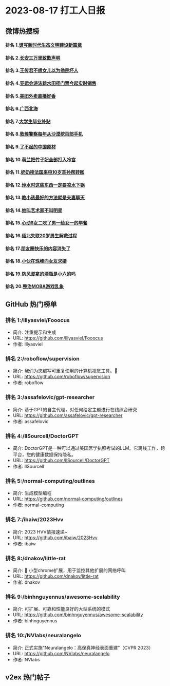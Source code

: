 # 2023-08-17 打工人日报


## 微博热搜榜

#### 排名 1.[谱写新时代生态文明建设新篇章](https://s.weibo.com/weibo?q=谱写新时代生态文明建设新篇章)
#### 排名 2.[长安三万里致歉声明](https://s.weibo.com/weibo?q=长安三万里致歉声明)
#### 排名 3.[王传君不想女儿以为他是坏人](https://s.weibo.com/weibo?q=王传君不想女儿以为他是坏人)
#### 排名 4.[亚运会游泳跳水田径门票今起实时销售](https://s.weibo.com/weibo?q=亚运会游泳跳水田径门票今起实时销售)
#### 排名 5.[美团外卖直播好香](https://s.weibo.com/weibo?q=美团外卖直播好香)
#### 排名 6.[广西北海](https://s.weibo.com/weibo?q=广西北海)
#### 排名 7.[大学生毕业补贴](https://s.weibo.com/weibo?q=大学生毕业补贴)
#### 排名 8.[敦煌警察每年从沙漠挖百部手机](https://s.weibo.com/weibo?q=敦煌警察每年从沙漠挖百部手机)
#### 排名 9.[了不起的中国原材](https://s.weibo.com/weibo?q=了不起的中国原材)
#### 排名 10.[萌兰把竹子妃全部打入冷宫](https://s.weibo.com/weibo?q=萌兰把竹子妃全部打入冷宫)
#### 排名 11.[奶奶接法国来电10岁乖孙帮转账](https://s.weibo.com/weibo?q=奶奶接法国来电10岁乖孙帮转账)
#### 排名 12.[焯水时这些东西一定要凉水下锅](https://s.weibo.com/weibo?q=焯水时这些东西一定要凉水下锅)
#### 排名 13.[教小孩最好的方法就是夫妻聊天](https://s.weibo.com/weibo?q=教小孩最好的方法就是夫妻聊天)
#### 排名 14.[她叫艺术家不叫明星](https://s.weibo.com/weibo?q=她叫艺术家不叫明星)
#### 排名 15.[心动6女二吃了男一给女一的早餐](https://s.weibo.com/weibo?q=心动6女二吃了男一给女一的早餐)
#### 排名 16.[缅北失联20岁男生解救过程](https://s.weibo.com/weibo?q=缅北失联20岁男生解救过程)
#### 排名 17.[朋友圈快乐的内容消失了](https://s.weibo.com/weibo?q=朋友圈快乐的内容消失了)
#### 排名 18.[小伙在珠峰向女友求婚](https://s.weibo.com/weibo?q=小伙在珠峰向女友求婚)
#### 排名 19.[防风邶拿的酒瓶是小六的吗](https://s.weibo.com/weibo?q=防风邶拿的酒瓶是小六的吗)
#### 排名 20.[整治MOBA游戏乱象](https://s.weibo.com/weibo?q=整治MOBA游戏乱象)
## GitHub 热门榜单

### 排名 1:/lllyasviel/Fooocus
- 简介: 注重提示和生成
- URL: https://github.com/lllyasviel/Fooocus
- 作者: lllyasviel 

### 排名 2:/roboflow/supervision
- 简介: 我们为您编写可重复使用的计算机视觉工具。💜
- URL: https://github.com/roboflow/supervision
- 作者: roboflow 

### 排名 3:/assafelovic/gpt-researcher
- 简介: 基于GPT的自主代理，对任何给定主题进行在线综合研究
- URL: https://github.com/assafelovic/gpt-researcher
- 作者: assafelovic 

### 排名 4:/llSourcell/DoctorGPT
- 简介: DoctorGPT是一种可以通过美国医学执照考试的LLM。它离线工作，跨平台，您的健康数据保持隐私。
- URL: https://github.com/llSourcell/DoctorGPT
- 作者: llSourcell 

### 排名 5:/normal-computing/outlines
- 简介: 生成模型编程
- URL: https://github.com/normal-computing/outlines
- 作者: normal-computing 

### 排名 7:/ibaiw/2023Hvv
- 简介: 2023 HVV情报速递~
- URL: https://github.com/ibaiw/2023Hvv
- 作者: ibaiw 

### 排名 8:/dnakov/little-rat
- 简介: 🐀 小型chrome扩展，用于监控其他扩展的网络呼叫
- URL: https://github.com/dnakov/little-rat
- 作者: dnakov 

### 排名 9:/binhnguyennus/awesome-scalability
- 简介: 可扩展、可靠和性能良好的大型系统的模式
- URL: https://github.com/binhnguyennus/awesome-scalability
- 作者: binhnguyennus 

### 排名 10:/NVlabs/neuralangelo
- 简介: 正式实施“Neuralangelo：高保真神经表面重建”（CVPR 2023）
- URL: https://github.com/NVlabs/neuralangelo
- 作者: NVlabs 

## v2ex 热门帖子


